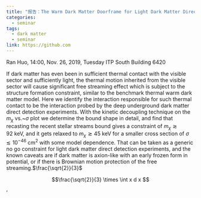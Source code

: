 ```yaml
---
title: "报告：The Warm Dark Matter Doorframe for Light Dark Matter Direct Detection Experiments"
categories:
  - seminar
tags:
  - dark matter
  - seminar
link: https://github.com
---
```


Ran Huo, 14:00, Nov. 26, 2019, Tuesday ITP South Building 6420

If dark matter has even been in sufficient thermal contact with the visible sector and sufficiently light, the thermal motion inherited from the visible sector will cause significant free streaming effect which is subject to the structure formation constraint, similar to the benchmark thermal warm dark matter model. Here we identify the interaction responsible for such thermal contact to be the interaction probed by the deep underground dark matter direct detection experiments. With the kinetic decoupling technique on the $m_\chi$ vs.~$\sigma$ plot we determine the bound shape in detail, and find that recasting the recent stellar streams bound gives a constraint of $m_\chi\gtrsim92~\text{keV}$, and it gets relaxed to $m_\chi\gtrsim45~\text{keV}$ for a smaller cross section of $\sigma\lesssim10^{-46}~\text{cm}^2$ with some model dependence. That can be taken as a generic no go constraint for light dark matter direct detection experiments, and the known caveats are if dark matter is axion-like with an early frozen form in potential, or if there is Brownian motion protection of the free streaming.$\frac{\sqrt{2}}{3}$

$$\frac{\sqrt{2}}{3} \times \int x d x $$, 
